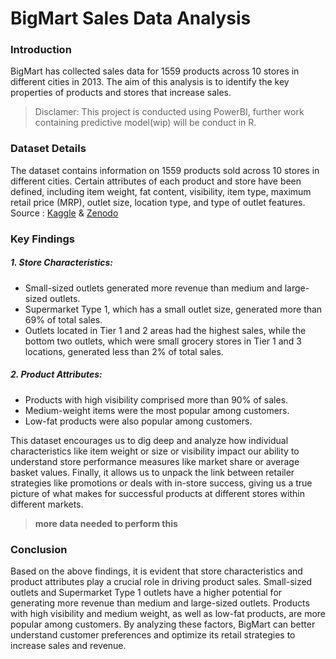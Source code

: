 # BigMart Sales Data Analysis  
### Introduction  
BigMart has collected sales data for 1559 products across 10 stores in different cities in 2013. The aim of this analysis is to identify the key properties of products and stores that increase sales.  
> Disclamer: This project is conducted using PowerBI, further work containing predictive model(wip) will be conduct in R.  

### Dataset Details  
The dataset contains information on 1559 products sold across 10 stores in different cities. Certain attributes of each product and store have been defined, including item weight, fat content, visibility, item type, maximum retail price (MRP), outlet size, location type, and type of outlet features.
Source : [Kaggle](https://www.kaggle.com/datasets/thedevastator/bigmart-product-sales-factors) & [Zenodo](https://zenodo.org/record/6509955#.ZAmgVXZBy5d)  

### Key Findings  
##### 1. Store Characteristics:  
- Small-sized outlets generated more revenue than medium and large-sized outlets.  
- Supermarket Type 1, which has a small outlet size, generated more than 69% of total sales.  
- Outlets located in Tier 1 and 2 areas had the highest sales, while the bottom two outlets, which were small grocery stores in Tier 1 and 3 locations, generated less than 2% of total sales.  

##### 2. Product Attributes:  
- Products with high visibility comprised more than 90% of sales.  
- Medium-weight items were the most popular among customers.  
- Low-fat products were also popular among customers.  

This dataset encourages us to dig deep and analyze how individual characteristics like item weight or size or visibility impact our ability to understand store performance measures like market share or average basket values. Finally, it allows us to unpack the link between retailer strategies like promotions or deals with in-store success, giving us a true picture of what makes for successful products at different stores within different markets.  
> **more data needed to perform this**  

### Conclusion  
Based on the above findings, it is evident that store characteristics and product attributes play a crucial role in driving product sales. Small-sized outlets and Supermarket Type 1 outlets have a higher potential for generating more revenue than medium and large-sized outlets. Products with high visibility and medium weight, as well as low-fat products, are more popular among customers. By analyzing these factors, BigMart can better understand customer preferences and optimize its retail strategies to increase sales and revenue.
